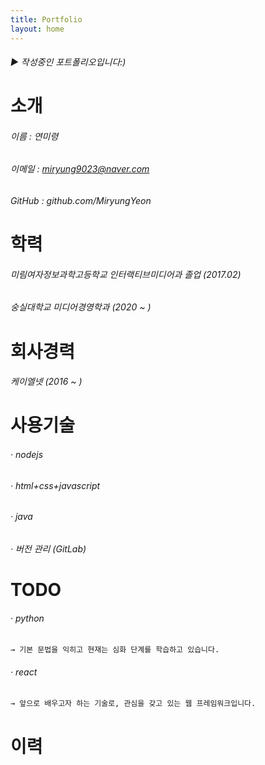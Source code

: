 ```yaml
---
title: Portfolio
layout: home
---
```


###### ▶ 작성중인 포트폴리오입니다:)
# 소개
###### 이름 : 연미령
###### 이메일 : miryung9023@naver.com
###### GitHub :  github.com/MiryungYeon
# 학력
###### 미림여자정보과학고등학교 인터랙티브미디어과 졸업 (2017.02)
###### 숭실대학교 미디어경영학과 (2020 ~ )
# 회사경력
###### 케이엘넷 (2016 ~ )
#  사용기술
###### · nodejs
###### · html+css+javascript
###### · java
###### · 버전 관리 (GitLab)

# TODO
###### · python
	→ 기본 문법을 익히고 현재는 심화 단계를 학습하고 있습니다.

###### · react
	→ 앞으로 배우고자 하는 기술로, 관심을 갖고 있는 웹 프레임워크입니다.
	
# 	이력
